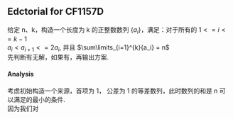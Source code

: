 ## Edctorial for CF1157D

给定 n、k，构造一个长度为 k 的正整数数列 {$a_i$}，满足：对于所有的 $1 <= i <= k-1$ <br>
$a_i < a_{i+1} <= 2a_i$, 并且 $\sum\limits_{i=1}^{k}{a_i} = n$ <br>
先判断有无解，如果有，再输出方案.

#### Analysis
考虑初始构造一个来源，首项为 1， 公差为 1 的等差数列，此时数列的和是 n 可以满足的最小的条件.<br>
因为我们对